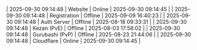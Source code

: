 | 2025-09-30 09:14:48 | Website | Online | 2025-09-30 09:14:45 |
| 2025-09-30 09:14:48 | Registration | Offline | 2025-09-09 16:40:23 |
| 2025-09-30 09:14:48 | Auth Server | Offline | 2025-08-18 09:33:31 |
| 2025-09-30 09:14:48 | Kezan (PvE) | Offline | 2025-08-03 17:58:02 |
| 2025-09-30 09:14:48 | Gurubashi (PvP) | Offline | 2025-08-23 21:44:06 |
| 2025-09-30 09:14:48 | Cloudflare | Online | 2025-09-30 09:14:45 |

